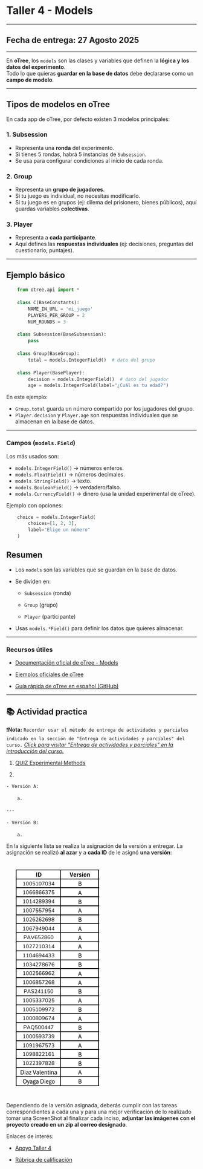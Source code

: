 # Taller 4 - Models
---
## Fecha de entrega: 27 Agosto 2025
---

En **oTree**, los `models` son las clases y variables que definen la **lógica y los datos del experimento**.  
Todo lo que quieras **guardar en la base de datos** debe declararse como un **campo de modelo**.

---

## Tipos de modelos en oTree

En cada app de oTree, por defecto existen 3 modelos principales:

### 1. Subsession

- Representa una **ronda** del experimento.  
- Si tienes 5 rondas, habrá 5 instancias de `Subsession`.  
- Se usa para configurar condiciones al inicio de cada ronda.

### 2. Group

- Representa un **grupo de jugadores**.  
- Si tu juego es individual, no necesitas modificarlo.  
- Si tu juego es en grupos (ej: dilema del prisionero, bienes públicos), aquí guardas variables **colectivas**.

### 3. Player

- Representa a **cada participante**.  
- Aquí defines las **respuestas individuales** (ej: decisiones, preguntas del cuestionario, puntajes).

---

## Ejemplo básico

```python
    from otree.api import *

    class C(BaseConstants):
        NAME_IN_URL = 'mi_juego'
        PLAYERS_PER_GROUP = 2
        NUM_ROUNDS = 3

    class Subsession(BaseSubsession):
        pass

    class Group(BaseGroup):
        total = models.IntegerField()  # dato del grupo

    class Player(BasePlayer):
        decision = models.IntegerField()  # dato del jugador
        age = models.IntegerField(label="¿Cuál es tu edad?")
```
En este ejemplo:

- `Group.total` guarda un número compartido por los jugadores del grupo.  
- `Player.decision` y `Player.age` son respuestas individuales que se almacenan en la base de datos.  

---

### Campos (`models.Field`)

Los más usados son:

- `models.IntegerField()` → números enteros.  
- `models.FloatField()` → números decimales.  
- `models.StringField()` → texto.  
- `models.BooleanField()` → verdadero/falso.  
- `models.CurrencyField()` → dinero (usa la unidad experimental de oTree).  

Ejemplo con opciones:

```python
    choice = models.IntegerField(
        choices=[1, 2, 3],
        label="Elige un número"
    )
```

## Resumen

- Los `models` son las variables que se guardan en la base de datos.

- Se dividen en:

    - `Subsession` (ronda)

    - `Group` (grupo)

    - `Player` (participante)

- Usas `models.*Field()` para definir los datos que quieres almacenar.

---

### Recursos útiles

- [Documentación oficial de oTree - Models](https://otree.readthedocs.io/en/latest/models.html)

- [Ejemplos oficiales de oTree](https://www.otreehub.com/)

- [Guía rápida de oTree en español (GitHub)](https://github.com/otree-org/otree)

---

## 📚 Actividad practica 


❗**Nota:** `Recordar usar el método de entrega de actividades y parciales indicado en la sección de "Entrega de actividades y parciales" del curso.` *[Click para visitar "Entrega de actividades y parciales" en la introducción del curso.](../../README.md)*

1. [QUIZ Experimental Methods](https://forms.gle/sXjYpAZAj86CfNSu5)

2. 

    - Versión A:

        a.

    ---

    - Versión B:

        a.




En la siguiente lista se realiza la asignación de la versión a entregar. La asignación se realizó **al azar** y a **cada ID** de le asignó **una versión**: 

<img src="../../imgs/4/Lista_Taller_4.png" style="margin: 20px;">

Dependiendo de la versión asignada, deberás cumplir con las tareas correspondientes a cada una y para una mejor verificación de lo realizado tomar una ScreenShot al finalizar cada inciso, **adjuntar las imágenes con el proyecto creado en un zip al correo designado**.

Enlaces de interés:

- [Apoyo Taller 4]()

- [Rúbrica de calificación]()